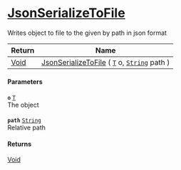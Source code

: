 # [JsonSerializeToFile](./SerializationHelper--JsonSerializeToFile.md)

Writes object to file to the given by path in json format

| Return | Name | 
| --- | --- | 
| [Void](https://docs.microsoft.com/en-us/dotnet/api/System.Void) | [JsonSerializeToFile](./SerializationHelper--JsonSerializeToFile.md) ( [`T`](./SerializationHelper--JsonSerializeToFile.md) o, [`String`](https://docs.microsoft.com/en-us/dotnet/api/System.String) path ) | 


#### Parameters
**`o`**  [`T`](./SerializationHelper--JsonSerializeToFile.md)<br>The object<br><br>**`path`**  [`String`](https://docs.microsoft.com/en-us/dotnet/api/System.String)<br>Relative path
#### Returns
[Void](https://docs.microsoft.com/en-us/dotnet/api/System.Void)<br>
